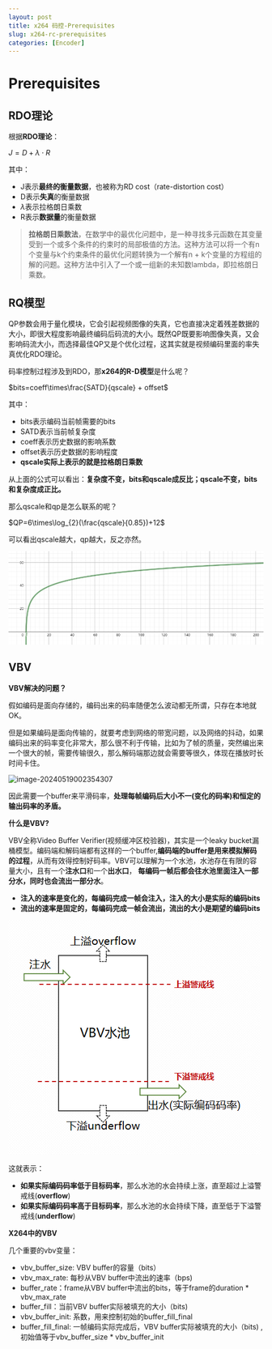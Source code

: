 ```yaml
---
layout: post
title: x264 码控-Prerequisites
slug: x264-rc-prerequisites
categories: [Encoder]
---
```


# Prerequisites
## RDO理论
根据**RDO理论**：

$J=D+\lambda\cdot R$

其中：

- J表示**最终的衡量数据**，也被称为RD cost（rate-distortion cost）
- D表示**失真**的衡量数据
- $\lambda$表示拉格朗日乘数
- R表示**数据量**的衡量数据

> **拉格朗日乘数法**，在数学中的最优化问题中，是一种寻找多元函数在其变量受到一个或多个条件的约束时的局部极值的方法。这种方法可以将一个有n个变量与k个约束条件的最优化问题转换为一个解有n + k个变量的方程组的解的问题。这种方法中引入了一个或一组新的未知数lambda，即拉格朗日乘数。
## RQ模型

QP参数会用于量化模块，它会引起视频图像的失真，它也直接决定着残差数据的大小，即很大程度影响最终编码后码流的大小。既然QP既要影响图像失真，又会影响码流大小，而选择最佳QP又是个优化过程，这其实就是视频编码里面的率失真优化RDO理论。



码率控制过程涉及到RDO，那**x264的R-D模型**是什么呢？

$bits=coeff\times\frac{SATD}{qscale} + offset$

其中：

+ bits表示编码当前帧需要的bits
+ SATD表示当前帧复杂度
+ coeff表示历史数据的影响系数
+ offset表示历史数据的影响程度
+ **qscale实际上表示的就是拉格朗日乘数**

从上面的公式可以看出：**复杂度不变，bits和qscale成反比；qscale不变，bits和复杂度成正比。**

那么qscale和qp是怎么联系的呢？

$QP=6\times\log_{2}(\frac{qscale}{0.85})+12$

可以看出qscale越大，qp越大，反之亦然。

![QP-qscale曲线](/assets/images/qp-qscale.png)

## VBV

**VBV解决的问题？**

假如编码是面向存储的，编码出来的码率随便怎么波动都无所谓，只存在本地就OK。

但是如果编码是面向传输的，就要考虑到网络的带宽问题，以及网络的抖动，如果编码出来的码率变化非常大，那么很不利于传输，比如为了帧的质量，突然编出来一个很大的帧，需要传输很久，那么解码端那边就会需要等很久，体现在播放时长时间卡住。

![image-20240519002354307](/assets/images/encoder-buffer.png.png)

因此需要一个buffer来平滑码率，**处理每帧编码后大小不一(变化的码率)和恒定的输出码率的矛盾。**

**什么是VBV?**

VBV全称Video Buffer Verifier(视频缓冲区校验器)，其实是一个leaky bucket漏桶模型。编码端和解码端都有这样的一个buffer,**编码端的buffer是用来模拟解码的过程**，从而有效得控制好码率。VBV可以理解为一个水池，水池存在有限的容量大小，且有一个**注水口**和一个**出水口**， **每编码一帧后都会往水池里面注入一部分水，同时也会流出一部分水**。

+ **注入的速率是变化的，每编码完成一帧会注入，注入的大小是实际的编码bits**
+ **流出的速率是固定的，每编码完成一帧会流出，流出的大小是期望的编码bits**

![img](/assets/images/vbv-buffer.jpg)

这就表示：

+ **如果实际编码码率低于目标码率**，那么水池的水会持续上涨，直至超过上溢警戒线(**overflow**)
+ **如果实际编码码率高于目标码率**，那么水池的水会持续下降，直至低于下溢警戒线(**underflow**)



**X264中的VBV**

几个重要的vbv变量：

+ vbv_buffer_size: VBV buffer的容量（bits）
+ vbv_max_rate: 每秒从VBV buffer中流出的速率（bps)
+ buffer_rate：frame从VBV buffer中流出的bits，等于frame的duration * vbv_max_rate
+ buffer_fill：当前VBV buffer实际被填充的大小（bits)
+ vbv_buffer_init: 系数，用来控制初始的buffer_fill_final
+ buffer_fill_final: 一帧编码实际完成后，VBV buffer实际被填充的大小（bits) ,初始值等于vbv_buffer_size * vbv_buffer_init